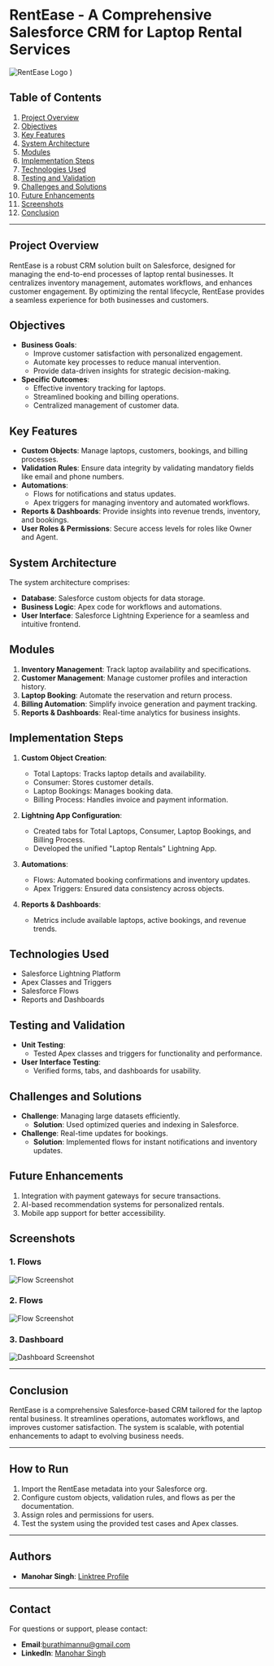 # RentEase - A Comprehensive Salesforce CRM for Laptop Rental Services

![RentEase Logo](Sources/RentEase%20-%20A%20CRM%20For%20Laptop%20Rentals.png)
)

## Table of Contents
1. [Project Overview](#project-overview)
2. [Objectives](#objectives)
3. [Key Features](#key-features)
4. [System Architecture](#system-architecture)
5. [Modules](#modules)
6. [Implementation Steps](#implementation-steps)
7. [Technologies Used](#technologies-used)
8. [Testing and Validation](#testing-and-validation)
9. [Challenges and Solutions](#challenges-and-solutions)
10. [Future Enhancements](#future-enhancements)
11. [Screenshots](#screenshots)
12. [Conclusion](#conclusion)

---

## Project Overview
RentEase is a robust CRM solution built on Salesforce, designed for managing the end-to-end processes of laptop rental businesses. It centralizes inventory management, automates workflows, and enhances customer engagement. By optimizing the rental lifecycle, RentEase provides a seamless experience for both businesses and customers.

## Objectives
- **Business Goals**:
  - Improve customer satisfaction with personalized engagement.
  - Automate key processes to reduce manual intervention.
  - Provide data-driven insights for strategic decision-making.
- **Specific Outcomes**:
  - Effective inventory tracking for laptops.
  - Streamlined booking and billing operations.
  - Centralized management of customer data.

## Key Features
- **Custom Objects**: Manage laptops, customers, bookings, and billing processes.
- **Validation Rules**: Ensure data integrity by validating mandatory fields like email and phone numbers.
- **Automations**:
  - Flows for notifications and status updates.
  - Apex triggers for managing inventory and automated workflows.
- **Reports & Dashboards**: Provide insights into revenue trends, inventory, and bookings.
- **User Roles & Permissions**: Secure access levels for roles like Owner and Agent.

## System Architecture
The system architecture comprises:
- **Database**: Salesforce custom objects for data storage.
- **Business Logic**: Apex code for workflows and automations.
- **User Interface**: Salesforce Lightning Experience for a seamless and intuitive frontend.

## Modules
1. **Inventory Management**: Track laptop availability and specifications.
2. **Customer Management**: Manage customer profiles and interaction history.
3. **Laptop Booking**: Automate the reservation and return process.
4. **Billing Automation**: Simplify invoice generation and payment tracking.
5. **Reports & Dashboards**: Real-time analytics for business insights.

## Implementation Steps
1. **Custom Object Creation**:
   - Total Laptops: Tracks laptop details and availability.
   - Consumer: Stores customer details.
   - Laptop Bookings: Manages booking data.
   - Billing Process: Handles invoice and payment information.

2. **Lightning App Configuration**:
   - Created tabs for Total Laptops, Consumer, Laptop Bookings, and Billing Process.
   - Developed the unified "Laptop Rentals" Lightning App.

3. **Automations**:
   - Flows: Automated booking confirmations and inventory updates.
   - Apex Triggers: Ensured data consistency across objects.

4. **Reports & Dashboards**:
   - Metrics include available laptops, active bookings, and revenue trends.

## Technologies Used
- Salesforce Lightning Platform
- Apex Classes and Triggers
- Salesforce Flows
- Reports and Dashboards

## Testing and Validation
- **Unit Testing**:
  - Tested Apex classes and triggers for functionality and performance.
- **User Interface Testing**:
  - Verified forms, tabs, and dashboards for usability.

## Challenges and Solutions
- **Challenge**: Managing large datasets efficiently.
  - **Solution**: Used optimized queries and indexing in Salesforce.
- **Challenge**: Real-time updates for bookings.
  - **Solution**: Implemented flows for instant notifications and inventory updates.

## Future Enhancements
1. Integration with payment gateways for secure transactions.
2. AI-based recommendation systems for personalized rentals.
3. Mobile app support for better accessibility.

## Screenshots
### 1. **Flows**
![Flow Screenshot](Sources/Flow2.png)

### 2. **Flows**
![Flow Screenshot](Sources/Flow3.png)

### 3. **Dashboard**
![Dashboard Screenshot](Sources/DashBoard.png)

---

## Conclusion
RentEase is a comprehensive Salesforce-based CRM tailored for the laptop rental business. It streamlines operations, automates workflows, and improves customer satisfaction. The system is scalable, with potential enhancements to adapt to evolving business needs.

---

## How to Run
1. Import the RentEase metadata into your Salesforce org.
2. Configure custom objects, validation rules, and flows as per the documentation.
3. Assign roles and permissions for users.
4. Test the system using the provided test cases and Apex classes.

---

## Authors
- **Manohar Singh**: [Linktree Profile](https://linktr.ee/Manohar_Singh)


---

## Contact
For questions or support, please contact:
- **Email**:burathimannu@gmail.com
- **LinkedIn**: [Manohar Singh](https://www.linkedin.com/in/manohar-singh-a50390222/)
